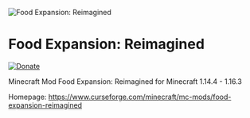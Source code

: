 ![](https://i.imgur.com/hei1zXn.png "Food Expansion: Reimagined")

# Food Expansion: Reimagined
[![Donate](https://img.shields.io/badge/Donate-PayPal-green.svg)](https://www.paypal.com/donate?hosted_button_id=ZB9LJWS4YVCKS&source=url)

Minecraft Mod Food Expansion: Reimagined for Minecraft 1.14.4 - 1.16.3

Homepage: https://www.curseforge.com/minecraft/mc-mods/food-expansion-reimagined
